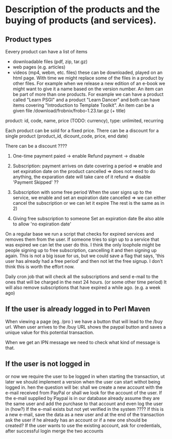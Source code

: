 Description of the products and the buying of products (and services).
=====================================================================


Product types
--------------

Eevery product can have a list of items
  - downloadable files (pdf, zip, tar.gz)
  - web pages (e.g. articles)
  - videos (mp4, webm, etc. files) these can be downloaded, played on an html page.
With time we might replace some of the files in a product by other files. For example when we release a new edition of an e-book
we might want to give it a name based on the version number.
An item can be part of more than one products. For example we can have a product called "Learn PSGI" and a product "Learn Dancer"
and both can have items covering "Introduction to Template Toolkit".
An item can be a given file /download/frobnix/frobo-1.23.tar.gz  (+ title)


product: id, code, name, price  (TODO: currency), type: unlimited, recurring



Each product can be sold for a fixed price.
There can be a discount for a single product (product_id, dicount_code, price, end date)

There can be a discount ????





1) One-time payment
   paied -> enable
   Refund payment -> disable

2) Subscription:
     payment arrives on date covering a period => enable and set expiration date on the product
     cancelled => does not need to do anything, the exparation date will take care of it
     refund => disable
     'Payment Skipped' ??
3) Subscription with some free period
     When the user signs up to the service, we enable and set an expiration date
     cancelled => we can either cancel the subscription or we can let it expire
     The rest is the same as in 2)
4) Giving free subscription to someone
    Set an expiration date
    Be also able to allow 'no expiration date'

On a regular base we run a script that checks for expired services and removes them from the user.
If someone tries to sign up to a service that was expired we can let the user do this.
I think the only loophole might be people signing up to free subscription, cancelling it and then signing up again.
This is not a big issue for us, but we could save a flag that says, 'this user has already had a free period'
and then not let the free signup. I don't think this is worth the effort now.

Daily cron job that will check all the subscriptions and send e-mail to the ones that will be charged in the next 24 hours.
(or some other time period)
It will also remove subscriptions that have expired a while ago. (e.g. a week ago)



If the user is already logged in to Perl Maven
-----------------------------------------------

When viewing a page (eg. /pro ) we have a button that will lead to the /buy url.
When user arrives to the /buy URL shows the paypal button and saves a unique value for this potential
transaction.

When we get an IPN message we need to check what kind of message is that.




If the user is not logged in
----------------------------

or now we require the user to be logged in when starting the transaction,
ut later we should implement a version when the user can start withot being logged in.
hen the question will be: shall we create a new account with the e-mail received from PayPal
  or shall we look for the account of the user.
If the e-mail supplied by Paypal is in our database already
   assume they are the same user and add the purchase to that account
   and even log the user in (how?)
If the e-mail exists but not yet verified in the system ????
If this is a new e-mail, save the data as a new user and
at the end of the transaction ask the user if he already
has an account or if a new one should be created?
If the user wants to use the existing account, ask for credentials,
after successful login merge the two accounts



